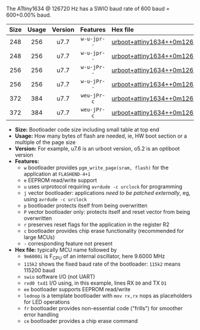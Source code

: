 The ATtiny1634 @ 126720 Hz has a SWIO baud rate of 600 baud = 600+0.00% baud.

|Size|Usage|Version|Features|Hex file|
|:-:|:-:|:-:|:-:|:--|
|248|256|u7.7|`w-u-jpr--`|[urboot+attiny1634++0m126720i++++0k6_swio_rxa7_txb0_lednop.hex](https://raw.githubusercontent.com/stefanrueger/urboot.hex/main/mcus/attiny1634/internal_oscillator/fint++0m126720_Hz/br++++0k6_bps/urboot+attiny1634++0m126720i++++0k6_swio_rxa7_txb0_lednop.hex)|
|248|256|u7.7|`w-u-jpr--`|[urboot+attiny1634++0m126720i++++0k6_swio_rxb1_txb2_lednop.hex](https://raw.githubusercontent.com/stefanrueger/urboot.hex/main/mcus/attiny1634/internal_oscillator/fint++0m126720_Hz/br++++0k6_bps/urboot+attiny1634++0m126720i++++0k6_swio_rxb1_txb2_lednop.hex)|
|256|256|u7.7|`w-u-jPr--`|[urboot+attiny1634++0m126720i++++0k6_swio_rxa7_txb0.hex](https://raw.githubusercontent.com/stefanrueger/urboot.hex/main/mcus/attiny1634/internal_oscillator/fint++0m126720_Hz/br++++0k6_bps/urboot+attiny1634++0m126720i++++0k6_swio_rxa7_txb0.hex)|
|256|256|u7.7|`w-u-jPr--`|[urboot+attiny1634++0m126720i++++0k6_swio_rxb1_txb2.hex](https://raw.githubusercontent.com/stefanrueger/urboot.hex/main/mcus/attiny1634/internal_oscillator/fint++0m126720_Hz/br++++0k6_bps/urboot+attiny1634++0m126720i++++0k6_swio_rxb1_txb2.hex)|
|372|384|u7.7|`weu-jPr-c`|[urboot+attiny1634++0m126720i++++0k6_swio_rxa7_txb0_ee_lednop_fr_ce.hex](https://raw.githubusercontent.com/stefanrueger/urboot.hex/main/mcus/attiny1634/internal_oscillator/fint++0m126720_Hz/br++++0k6_bps/urboot+attiny1634++0m126720i++++0k6_swio_rxa7_txb0_ee_lednop_fr_ce.hex)|
|372|384|u7.7|`weu-jPr-c`|[urboot+attiny1634++0m126720i++++0k6_swio_rxb1_txb2_ee_lednop_fr_ce.hex](https://raw.githubusercontent.com/stefanrueger/urboot.hex/main/mcus/attiny1634/internal_oscillator/fint++0m126720_Hz/br++++0k6_bps/urboot+attiny1634++0m126720i++++0k6_swio_rxb1_txb2_ee_lednop_fr_ce.hex)|

- **Size:** Bootloader code size including small table at top end
- **Usage:** How many bytes of flash are needed, ie, HW boot section or a multiple of the page size
- **Version:** For example, u7.6 is an urboot version, o5.2 is an optiboot version
- **Features:**
  + `w` bootloader provides `pgm_write_page(sram, flash)` for the application at `FLASHEND-4+1`
  + `e` EEPROM read/write support
  + `u` uses urprotocol requiring `avrdude -c urclock` for programming
  + `j` vector bootloader: applications *need to be patched externally*, eg, using `avrdude -c urclock`
  + `p` bootloader protects itself from being overwritten
  + `P` vector bootloader only: protects itself and reset vector from being overwritten
  + `r` preserves reset flags for the application in the register R2
  + `c` bootloader provides chip erase functionality (recommended for large MCUs)
  + `-` corresponding feature not present
- **Hex file:** typically MCU name followed by
  + `9m6000i` is F<sub>CPU</sub> of an internal oscillator, here 9.6000 MHz
  + `115k2` shows the fixed baud rate of the bootloader: `115k2` means 115200 baud
  + `swio` software I/O (not UART)
  + `rxd0 txd1` I/O using, in this example, lines RX `D0` and TX `D1`
  + `ee` bootloader supports EEPROM read/write
  + `lednop` is a template bootloader with `mov rx,rx` nops as placeholders for LED operations
  + `fr` bootloader provides non-essential code ("frills") for smoother error handling
  + `ce` bootloader provides a chip erase command

